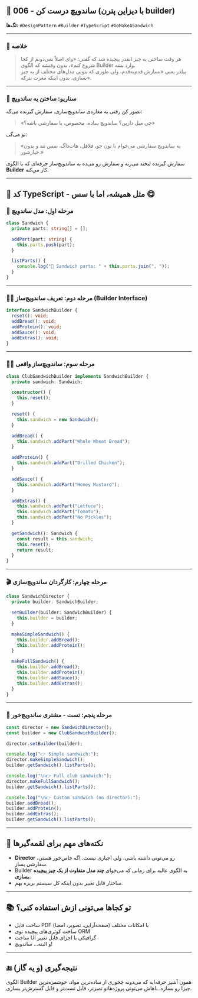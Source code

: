 ## 📄 006 - ساندویچ درست کن (با دیزاین پترن builder)

**تگ‌ها:** `#DesignPattern` `#Builder` `#TypeScript` `#GoMakeASandwich`

---

### 📌 خلاصه

> هر وقت ساختن یه چیز انقدر پیچیده شد که گفتی: «وای اصلاً نمی‌دونم از کجا شروع کنم»، بدون وقتشه که الگوی Builder وارد بشه.  
> بیلدر یعنی «بسازش قدم‌به‌قدم، ولی طوری که بتونی مدل‌های مختلف از یه چیز بسازی، بدون اینکه مغزت بترکه».

---

### 🍔 سناریو: ساختن یه ساندویچ

تصور کن رفتی یه مغازه‌ی ساندویچ‌سازی. سفارش گیرنده می‌گه:

> «چی میل دارین؟ ساندویچ ساده، مخصوص، یا سفارشی باشه؟»

تو می‌گی:

> «یه ساندویچ سفارشی می‌خوام با نون جو، فلافل، هات‌داگ، سس تند و بدون خیارشور.»

سفارش گیرنده لبخند می‌زنه و سفارش رو می‌ده به ساندویچ‌ساز حرفه‌ای که با الگوی **Builder** کار می‌کنه.

---

## 🔧 کد TypeScript - مثل همیشه، اما با سس 😋

### 🧱 مرحله اول: مدل ساندویچ

```ts
class Sandwich {
  private parts: string[] = [];

  addPart(part: string) {
    this.parts.push(part);
  }

  listParts() {
    console.log("🥪 Sandwich parts: " + this.parts.join(", "));
  }
}
```

---

### 👷‍♀️ مرحله دوم: تعریف ساندویچ‌ساز (Builder Interface)

```ts
interface SandwichBuilder {
  reset(): void;
  addBread(): void;
  addProtein(): void;
  addSauce(): void;
  addExtras(): void;
}
```

---

### 🧑‍🍳 مرحله سوم: ساندویچ‌ساز واقعی

```ts
class ClubSandwichBuilder implements SandwichBuilder {
  private sandwich: Sandwich;

  constructor() {
    this.reset();
  }

  reset() {
    this.sandwich = new Sandwich();
  }

  addBread() {
    this.sandwich.addPart("Whole Wheat Bread");
  }

  addProtein() {
    this.sandwich.addPart("Grilled Chicken");
  }

  addSauce() {
    this.sandwich.addPart("Honey Mustard");
  }

  addExtras() {
    this.sandwich.addPart("Lettuce");
    this.sandwich.addPart("Tomato");
    this.sandwich.addPart("No Pickles");
  }

  getSandwich(): Sandwich {
    const result = this.sandwich;
    this.reset();
    return result;
  }
}
```

---

### 🎬 مرحله چهارم: کارگردان ساندویچ‌سازی

```ts
class SandwichDirector {
  private builder: SandwichBuilder;

  setBuilder(builder: SandwichBuilder) {
    this.builder = builder;
  }

  makeSimpleSandwich() {
    this.builder.addBread();
    this.builder.addProtein();
  }

  makeFullSandwich() {
    this.builder.addBread();
    this.builder.addProtein();
    this.builder.addSauce();
    this.builder.addExtras();
  }
}
```

---

### 🧪 مرحله پنجم: تست - مشتری ساندویچ‌خور

```ts
const director = new SandwichDirector();
const builder = new ClubSandwichBuilder();

director.setBuilder(builder);

console.log("👉 Simple sandwich:");
director.makeSimpleSandwich();
builder.getSandwich().listParts();

console.log("\n👉 Full club sandwich:");
director.makeFullSandwich();
builder.getSandwich().listParts();

console.log("\n👉 Custom sandwich (no director):");
builder.addBread();
builder.addProtein();
builder.addExtras();
builder.getSandwich().listParts();
```

---

## 🧠 نکته‌های مهم برای لقمه‌گیرها

- **Director** رو می‌تونی داشته باشی، ولی اجباری نیست. اگه خاص‌خور هستی، سفارشی بساز.
- Builder یه الگوی عالیه برای زمانی که می‌خوای **چند مدل متفاوت از یک چیز پیچیده بسازی.**
- ساختار قابل تغییر بدون اینکه کل سیستم بریزه بهم.

---

## 📚 تو کجاها می‌تونی ازش استفاده کنی؟

- ساخت فایل PDF با امکانات مختلف (صفحه‌آرایی، تصویر، امضا)
- ساخت کوئری‌های پیچیده توی ORM
- ساخت UI گرافیکی با اجزای قابل تغییر
- و البته... ساندویچ!

---

## 🔚 نتیجه‌گیری (و یه گاز)

الگوی Builder همون آشپز حرفه‌ایه که می‌دونه چجوری از ساده‌ترین مواد، خوشمزه‌ترین چیزا رو بسازه. باهاش می‌تونی پروژه‌هاتو تمیزتر، قابل تست‌تر و قابل گسترش‌تر بسازی.
